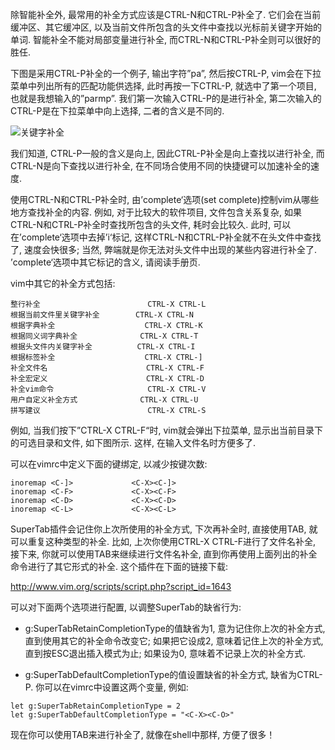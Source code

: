 除智能补全外, 最常用的补全方式应该是CTRL-N和CTRL-P补全了. 它们会在当前缓冲区、其它缓冲区, 以及当前文件所包含的头文件中查找以光标前关键字开始的单词. 智能补全不能对局部变量进行补全, 而CTRL-N和CTRL-P补全则可以很好的胜任. 

下图是采用CTRL-P补全的一个例子, 输出字符”pa”, 然后按CTRL-P, vim会在下拉菜单中列出所有的匹配功能供选择, 此时再按一下CTRL-P, 就选中了第一个项目, 也就是我想输入的”parmp”. 我们第一次输入CTRL-P的是进行补全, 第二次输入的CTRL-P是在下拉菜单中向上选择, 二者的含义是不同的. 

![关键字补全](images/1.png)

我们知道, CTRL-P一般的含义是向上, 因此CTRL-P补全是向上查找以进行补全, 而CTRL-N是向下查找以进行补全, 在不同场合使用不同的快捷键可以加速补全的速度. 

使用CTRL-N和CTRL-P补全时, 由’complete‘选项(set complete)控制vim从哪些地方查找补全的内容. 例如, 对于比较大的软件项目, 文件包含关系复杂, 如果CTRL-N和CTRL-P补全时查找所包含的头文件, 耗时会比较久. 此时, 可以在’complete‘选项中去掉’i‘标记, 这样CTRL-N和CTRL-P补全就不在头文件中查找了, 速度会快很多; 当然, 弊端就是你无法对头文件中出现的某些内容进行补全了. ’complete‘选项中其它标记的含义, 请阅读手册页. 

vim中其它的补全方式包括: 

```
整行补全                        CTRL-X CTRL-L
根据当前文件里关键字补全        CTRL-X CTRL-N
根据字典补全                    CTRL-X CTRL-K
根据同义词字典补全              CTRL-X CTRL-T
根据头文件内关键字补全          CTRL-X CTRL-I
根据标签补全                    CTRL-X CTRL-]
补全文件名                      CTRL-X CTRL-F
补全宏定义                      CTRL-X CTRL-D
补全vim命令                     CTRL-X CTRL-V
用户自定义补全方式              CTRL-X CTRL-U
拼写建议                        CTRL-X CTRL-S 
```

例如, 当我们按下”CTRL-X CTRL-F“时, vim就会弹出下拉菜单, 显示出当前目录下的可选目录和文件, 如下图所示. 这样, 在输入文件名时方便多了. 

可以在vimrc中定义下面的键绑定, 以减少按键次数: 

```
inoremap <C-]>             <C-X><C-]>
inoremap <C-F>             <C-X><C-F>
inoremap <C-D>             <C-X><C-D>
inoremap <C-L>             <C-X><C-L> 
```

SuperTab插件会记住你上次所使用的补全方式, 下次再补全时, 直接使用TAB, 就可以重复这种类型的补全. 比如, 上次你使用CTRL-X CTRL-F进行了文件名补全, 接下来, 你就可以使用TAB来继续进行文件名补全, 直到你再使用上面列出的补全命令进行了其它形式的补全. 这个插件在下面的链接下载: 

http://www.vim.org/scripts/script.php?script_id=1643

可以对下面两个选项进行配置, 以调整SuperTab的缺省行为: 

- g:SuperTabRetainCompletionType的值缺省为1, 意为记住你上次的补全方式, 直到使用其它的补全命令改变它; 如果把它设成2, 意味着记住上次的补全方式, 直到按ESC退出插入模式为止; 如果设为0, 意味着不记录上次的补全方式. 

- g:SuperTabDefaultCompletionType的值设置缺省的补全方式, 缺省为CTRL-P. 
你可以在vimrc中设置这两个变量, 例如: 

```
let g:SuperTabRetainCompletionType = 2
let g:SuperTabDefaultCompletionType = "<C-X><C-O>" 
```

现在你可以使用TAB来进行补全了, 就像在shell中那样, 方便了很多！